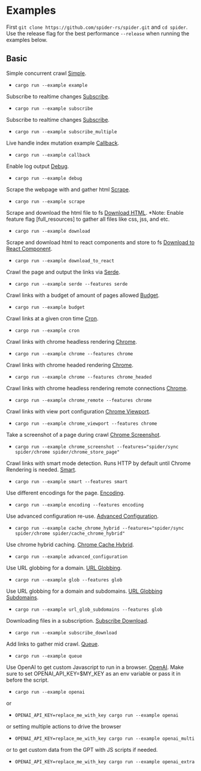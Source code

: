 # Examples

First `git clone https://github.com/spider-rs/spider.git` and `cd spider`. Use the release flag for the best performance `--release` when running the examples below.

## Basic

Simple concurrent crawl [Simple](./example.rs).

- `cargo run --example example`

Subscribe to realtime changes [Subscribe](./subscribe.rs).

- `cargo run --example subscribe`

Subscribe to realtime changes [Subscribe](./subscribe_multiple.rs).

- `cargo run --example subscribe_multiple`

Live handle index mutation example [Callback](./callback.rs).

- `cargo run --example callback`

Enable log output [Debug](./debug.rs).

- `cargo run --example debug`

Scrape the webpage with and gather html [Scrape](./scrape.rs).

- `cargo run --example scrape`

Scrape and download the html file to fs [Download HTML](./download.rs). \*Note: Enable feature flag [full_resources] to gather all files like css, jss, and etc.

- `cargo run --example download`

Scrape and download html to react components and store to fs [Download to React Component](./download.rs).

- `cargo run --example download_to_react`

Crawl the page and output the links via [Serde](./serde.rs).

- `cargo run --example serde --features serde`

Crawl links with a budget of amount of pages allowed [Budget](./budget.rs).

- `cargo run --example budget`

Crawl links at a given cron time [Cron](./cron.rs).

- `cargo run --example cron`

Crawl links with chrome headless rendering [Chrome](./chrome.rs).

- `cargo run --example chrome --features chrome`

Crawl links with chrome headed rendering [Chrome](./chrome.rs).

- `cargo run --example chrome --features chrome_headed`

Crawl links with chrome headless rendering remote connections [Chrome](./chrome.rs).

- `cargo run --example chrome_remote --features chrome`

Crawl links with view port configuration [Chrome Viewport](./chrome_viewport.rs).

- `cargo run --example chrome_viewport --features chrome`

Take a screenshot of a page during crawl [Chrome Screenshot](./chrome_screenshot.rs).

- `cargo run --example chrome_screenshot --features="spider/sync spider/chrome spider/chrome_store_page"`

Crawl links with smart mode detection. Runs HTTP by default until Chrome Rendering is needed. [Smart](./smart.rs).

- `cargo run --example smart --features smart`

Use different encodings for the page. [Encoding](./encoding.rs).

- `cargo run --example encoding --features encoding`

Use advanced configuration re-use. [Advanced Configuration](./advanced_configuration.rs).

- `cargo run --example cache_chrome_hybrid --features="spider/sync spider/chrome spider/cache_chrome_hybrid"`

Use chrome hybrid caching. [Chrome Cache Hybrid](./cache_chrome_hybrid.rs).

- `cargo run --example advanced_configuration`

Use URL globbing for a domain. [URL Globbing](./url_glob.rs).

- `cargo run --example glob --features glob`

Use URL globbing for a domain and subdomains. [URL Globbing Subdomains](./url_glob_subdomains.rs).

- `cargo run --example url_glob_subdomains --features glob`

Downloading files in a subscription. [Subscribe Download](./subscribe_download.rs).

- `cargo run --example subscribe_download`

Add links to gather mid crawl. [Queue](./queue.rs).

- `cargo run --example queue`

Use OpenAI to get custom Javascript to run in a browser. [OpenAI](./openai.rs). Make sure to set OPENAI_API_KEY=$MY_KEY as an env variable or pass it in before the script.

- `cargo run --example openai`

or 

- `OPENAI_API_KEY=replace_me_with_key cargo run --example openai`

or setting multiple actions to drive the browser

- `OPENAI_API_KEY=replace_me_with_key cargo run --example openai_multi`

or to get custom data from the GPT with JS scripts if needed.

- `OPENAI_API_KEY=replace_me_with_key cargo run --example openai_extra`